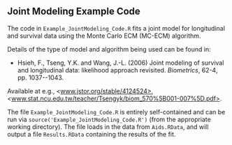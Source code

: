 ## Joint Modeling Example Code ##

The code in `Example_JointModeling_Code.R` fits a joint model for longitudinal and survival data using the Monte Carlo ECM (MC-ECM) algorithm. 

Details of the type of model and algorithm being used can be found in:

+ Hsieh, F., Tseng, Y.K. and Wang, J.-L. (2006) Joint modeling of survival and longitudinal data: likelihood approach revisited. *Biometrics*, 62-4, pp. 1037--1043.

Available at e.g., <www.jstor.org/stable/4124524‎>, <www.stat.ncu.edu.tw/teacher/Tsengyk/biom_570%5B001-007%5D.pdf>.

The file `Example_JointModeling_Code.R` is entirely self-contained and can be run via `source('Example_JointModeling_Code.R')` (from the appropriate working directory). The file loads in the data from `Aids.RData`, and will output a file `Results.RData` containing the results of the fit.




